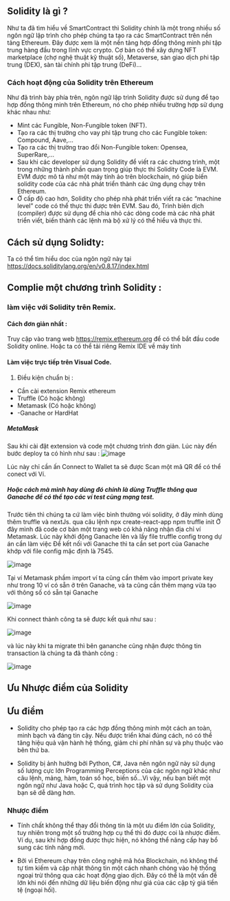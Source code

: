 ## Solidity là gì ?
Như ta đã tìm hiểu về SmartContract thì Solidity chính là một trong nhiều số ngôn ngữ lập trình cho phép chúng ta tạo ra các SmartContract
trên nền tảng Ethereum. Đây được xem là một nền tảng hợp đồng thông minh phi tập trung hàng đầu trong lĩnh vực crypto. Cơ bản có thể xây 
dựng NFT marketplace (chợ nghệ thuật kỹ thuật số), Metaverse, sàn giao dịch phi tập trung (DEX), sàn tài chính phi tập trung (DeFi)... 

### Cách hoạt động của Solidity trên Ethereum
Như đã trình bày phía trên, ngôn ngữ lập trình Solidity được sử dụng để tạo hợp đồng thông minh trên Ethereum, nó cho phép nhiều trường hợp sử dụng khác nhau như: 

- Mint các Fungible, Non-Fungible token (NFT).
- Tạo ra các thị trường cho vay phi tập trung cho các Fungible token: Compound, Aave,...
- Tạo ra các thị trường trao đổi Non-Fungible token: Opensea, SuperRare,...
- Sau khi các developer sử dụng Solidity để viết ra các chương trình, một trong những thành phần quan trọng giúp thực thi Solidity Code là EVM. 
EVM được mô tả như một máy tính ảo trên blockchain, nó giúp biến solidity code của các nhà phát triển thành các ứng dụng chạy trên Ethereum.
- Ở cấp độ cao hơn, Solidity cho phép nhà phát triển viết ra các “machine level” code có thể thực thi được trên EVM. Sau đó, Trình biên dịch (compiler) 
được sử dụng để chia nhỏ các dòng code mà các nhà phát triển viết, biến thành các lệnh mà bộ xử lý có thể hiểu và thực thi.

## Cách sử dụng Solidty:
Ta có thể tìm hiểu doc của ngôn ngữ này tại https://docs.soliditylang.org/en/v0.8.17/index.html
 
 ## Complie một chương trình Solidity :
 ### làm việc với Solidity trên Remix.
 #### Cách đơn giản nhất :
 
 Truy cập vào trang web https://remix.ethereum.org để có thể bắt đầu code Solidity online. Hoặc ta có thể tải riêng Remix IDE về máy tính 

 #### Làm việc trực tiếp trên Visual Code.

1. Điều kiện chuẩn bị : 
- Cần cài extension Remix ethereum 
- Truffle (Có hoặc không)
- Metamask (Có hoặc không)
- -Ganache or HardHat

##### MetaMask 

Sau khi cài đặt extension và code một chương trình đơn giản. Lúc này đến bước deploy ta có hình như sau :
![image](https://user-images.githubusercontent.com/74479681/202915363-b77948c1-242b-427b-83f5-053d7eb5a132.png)

Lúc này chỉ cần ấn Connect to Wallet ta sẽ được Scan một mã QR để có thể conect với Ví.

##### Hoặc cách mà mình hay dùng đó chính là dùng Truffle thông qua Ganache để có thể tạo các ví test cùng mạng test.
Trước tiên thì chúng ta cứ làm việc bình thường vói solidity, ở đây mình dùng thêm truffle và nextJs.
qua câu lệnh
npx create-react-app
npm truffle init 
Ở đây mình đã code cơ bản một trang web có khả năng nhận địa chỉ ví Metamask.
Lúc này khởi động Ganache lên và lấy file truffle config trong dự án cần làm việc 
Để kết nối với Ganache thì ta cần set port của Ganache khớp với file config mặc định là 7545.

![image](https://user-images.githubusercontent.com/74479681/203490858-c4102d1b-1531-4bd6-af5b-ef0e01e748ff.png)

Tại ví Metamask phầm import ví ta cũng cần thêm vào import private key như trong 10 ví có sẵn ở trên Ganache, và ta cũng cần thêm mạng vừa tạo với thông số có sẵn tại Ganache

![image](https://user-images.githubusercontent.com/74479681/203491376-0dc81589-1028-48f5-a068-fcba15dbd139.png)

Khi connect thành công ta sẽ được kết quả như sau :

![image](https://user-images.githubusercontent.com/74479681/203491571-01a5592b-3d2c-427f-b56c-d83b62e2a6af.png)

và lúc này khi ta migrate thì bên gananche cũng nhận được thông tin transaction là chúng ta đã thành công : 

![image](https://user-images.githubusercontent.com/74479681/203491942-77576f0a-12d1-4945-9caa-a1c6367715e2.png)


## Ưu Nhược điểm của Solidity
## Ưu điểm
- Solidity cho phép tạo ra các hợp đồng thông minh một cách an toàn, minh bạch và đáng tin cậy. Nếu được triển khai đúng cách, nó có thể tăng 
hiệu quả vận hành hệ thống, giảm chi phí nhân sự và phụ thuộc vào bên thứ ba.

- Solidity bị ảnh hưởng bởi Python, C#, Java nên ngôn ngữ này sử dụng số lượng cực lớn Programming Perceptions của các ngôn ngữ khác như câu 
lệnh, mảng, hàm, toán số học, biến số…Vì vậy, nếu bạn biết một ngôn ngữ như Java hoặc C, quá trình học tập và sử dụng Solidity của bạn sẽ dễ dàng hơn.
### Nhược điểm
- Tính chất không thể thay đổi thông tin là một ưu điểm lớn của Solidity, tuy nhiên trong một số trường hợp cụ thể thì đó được coi là nhược điểm.
Ví dụ, sau khi hợp đồng được thực hiện, nó không thể nâng cấp hay bổ sung các tính năng mới.

- Bởi vì Ethereum chạy trên công nghệ mã hóa Blockchain, nó không thể tự tìm kiếm và cập nhật thông tin một cách nhanh chóng vào hệ thống ngoại trừ thông 
qua các hoạt động giao dịch. Đây có thể là một vấn đề lớn khi nói đến những dữ liệu biến động như giá của các cặp tỷ giá tiền tệ (ngoại hối).
